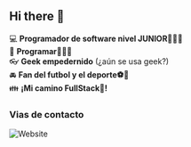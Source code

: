 ## Hi there 👋

:computer: **Programador de software nivel JUNIOR👨🏻‍💻**  
:pencil: **Programar👨🏻‍💻**  
:eyeglasses: **Geek empedernido** (¿aún se usa geek?)  
:oncoming_automobile: **Fan del futbol y el deporte⚽🥅**  
:family: **¡Mi camino FullStack🦾!**  

### Vias de contacto

![Website](https://img.shields.io/badge/JuanC-Madera.com-up-green?style=for-the-badge)  
